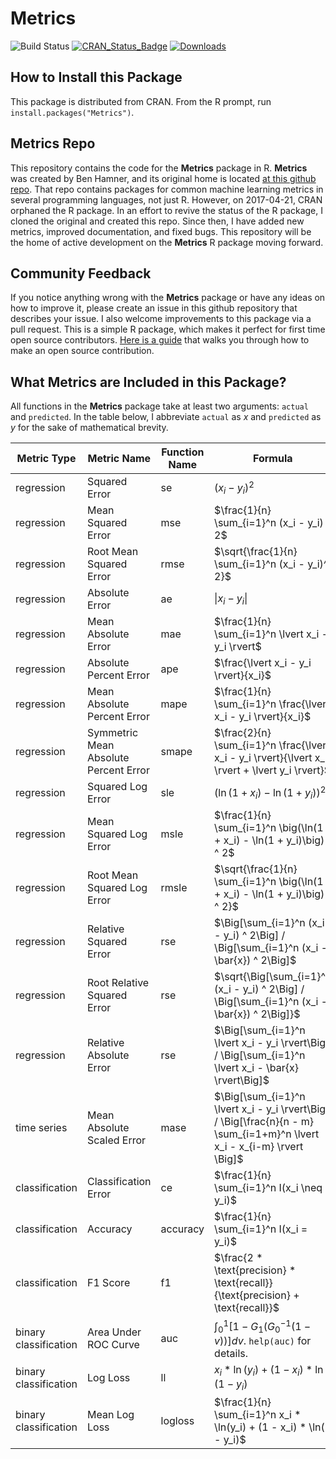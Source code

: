 # Metrics

![Build Status](https://travis-ci.org/mfrasco/Metrics.png)
[![CRAN_Status_Badge](http://www.r-pkg.org/badges/version/Metrics)](https://cran.r-project.org/package=Metrics)
[![Downloads](http://cranlogs.r-pkg.org/badges/Metrics)](https://cran.rstudio.com/web/packages/Metrics/)

## How to Install this Package

This package is distributed from CRAN. From the R prompt, run `install.packages("Metrics")`.

## Metrics Repo

This repository contains the code for the **Metrics** package in R. **Metrics** was created by Ben Hamner, and its original home is located [at this github repo](https://github.com/benhamner/Metrics/). That repo contains packages for common machine learning metrics in several programming languages, not just R. However, on 2017-04-21, CRAN orphaned the R package. In an effort to revive the status of the R package, I cloned the original and created this repo. Since then, I have added new metrics, improved documentation, and fixed bugs. This repository will be the home of active development on the **Metrics** R package moving forward.

## Community Feedback

If you notice anything wrong with the **Metrics** package or have any ideas on how to improve it, please create an issue in this github repository that describes your issue. I also welcome improvements to this package via a pull request. This is a simple R package, which makes it perfect for first time open source contributors. [Here is a guide](https://opensource.guide/how-to-contribute/) that walks you through how to make an open source contribution.

## What Metrics are Included in this Package?

All functions in the **Metrics** package take at least two arguments: `actual` and `predicted`. In the table below, I abbreviate `actual` as $x$ and `predicted` as $y$ for the sake of mathematical brevity.

| Metric Type | Metric Name | Function Name | Formula |
| ---- | ------------------------ | ---- | ------------------------------- |
| regression | Squared Error | se | $(x_i - y_i) ^ 2$ |
| regression | Mean Squared Error | mse | $\frac{1}{n} \sum_{i=1}^n (x_i - y_i) ^ 2$ |
| regression | Root Mean Squared Error | rmse | $\sqrt{\frac{1}{n} \sum_{i=1}^n (x_i - y_i)^ 2}$ |
| regression | Absolute Error | ae | $\lvert x_i - y_i \rvert$ |
| regression | Mean Absolute Error | mae | $\frac{1}{n} \sum_{i=1}^n \lvert x_i - y_i \rvert$ |
| regression | Absolute Percent Error | ape | $\frac{\lvert x_i - y_i \rvert}{x_i}$  |
| regression | Mean Absolute Percent Error | mape | $\frac{1}{n} \sum_{i=1}^n \frac{\lvert x_i - y_i \rvert}{x_i}$ |
| regression | Symmetric Mean Absolute Percent Error | smape | $\frac{2}{n} \sum_{i=1}^n  \frac{\lvert x_i - y_i \rvert}{\lvert x_i \rvert + \lvert y_i \rvert}$ |
| regression | Squared Log Error | sle | $\big(\ln(1 + x_i) - \ln(1 + y_i)\big) ^ 2$ |
| regression | Mean Squared Log Error | msle | $\frac{1}{n} \sum_{i=1}^n \big(\ln(1 + x_i) - \ln(1 + y_i)\big) ^ 2$ |
| regression | Root Mean Squared Log Error | rmsle | $\sqrt{\frac{1}{n} \sum_{i=1}^n \big(\ln(1 + x_i) - \ln(1 + y_i)\big) ^ 2}$ |
| regression | Relative Squared Error | rse | $\Big[\sum_{i=1}^n (x_i - y_i) ^ 2\Big] / \Big[\sum_{i=1}^n (x_i - \bar{x}) ^ 2\Big]$ |
| regression | Root Relative Squared Error | rse | $\sqrt{\Big[\sum_{i=1}^n (x_i - y_i) ^ 2\Big] / \Big[\sum_{i=1}^n (x_i - \bar{x}) ^ 2\Big]}$ |
| regression | Relative Absolute Error | rse | $\Big[\sum_{i=1}^n \lvert x_i - y_i \rvert\Big] / \Big[\sum_{i=1}^n \lvert x_i - \bar{x} \rvert\Big]$ |
| time series |  Mean Absolute Scaled Error | mase | $\Big[\sum_{i=1}^n \lvert x_i - y_i \rvert\Big] / \Big[\frac{n}{n - m} \sum_{i=1+m}^n \lvert x_i - x_{i-m} \rvert \Big]$|
| classification | Classification Error | ce | $\frac{1}{n} \sum_{i=1}^n I(x_i \neq y_i)$ |
| classification | Accuracy | accuracy | $\frac{1}{n} \sum_{i=1}^n I(x_i = y_i)$ |
| classification | F1 Score | f1 | $\frac{2 * \text{precision} * \text{recall}}{\text{precision} + \text{recall}}$ |
| binary classification | Area Under ROC Curve | auc | $\int_0^1 [1 - G_1(G^{-1}_0(1 - v))] dv$. `help(auc)` for details. |
| binary classification | Log Loss | ll | $x_i * \ln(y_i) + (1 - x_i) * \ln(1 - y_i)$ |
| binary classification | Mean Log Loss | logloss | $\frac{1}{n} \sum_{i=1}^n x_i * \ln(y_i) + (1 - x_i) * \ln(1 - y_i)$ |

